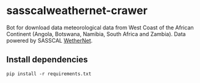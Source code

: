 # sasscalweathernet-crawer
Bot for download data meteorological data from West Coast of the African Continent (Angola, Botswana, Namibia, South Africa and Zambia). Data powered by SASSCAL [WetherNet](http://www.sasscalweathernet.org/).

## Install dependencies
```shell
pip install -r requirements.txt
```

